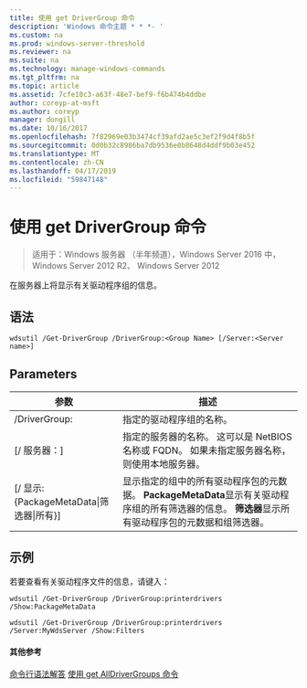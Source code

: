 ```yaml
---
title: 使用 get DriverGroup 命令
description: 'Windows 命令主题 * * *- '
ms.custom: na
ms.prod: windows-server-threshold
ms.reviewer: na
ms.suite: na
ms.technology: manage-windows-commands
ms.tgt_pltfrm: na
ms.topic: article
ms.assetid: 7cfe10c3-a63f-48e7-bef9-f6b474b4ddbe
author: coreyp-at-msft
ms.author: coreyp
manager: dongill
ms.date: 10/16/2017
ms.openlocfilehash: 7f82969e03b3474cf39afd2ae5c3ef2f9d4f8b5f
ms.sourcegitcommit: 0d0b32c8986ba7db9536e0b8648d4ddf9b03e452
ms.translationtype: MT
ms.contentlocale: zh-CN
ms.lasthandoff: 04/17/2019
ms.locfileid: "59847148"
---
```

# <a name="using-the-get-drivergroup-command"></a>使用 get DriverGroup 命令

>适用于：Windows 服务器 （半年频道），Windows Server 2016 中，Windows Server 2012 R2、 Windows Server 2012

在服务器上将显示有关驱动程序组的信息。
## <a name="syntax"></a>语法
```
wdsutil /Get-DriverGroup /DriverGroup:<Group Name> [/Server:<Server name>]
```
## <a name="parameters"></a>Parameters
|参数|描述|
|-------|--------|
|/DriverGroup:<Group Name>|指定的驱动程序组的名称。|
|[/ 服务器：<Server name>]|指定的服务器的名称。 这可以是 NetBIOS 名称或 FQDN。  如果未指定服务器名称，则使用本地服务器。|
|[/ 显示: {PackageMetaData&#124;筛选器&#124;所有}]|显示指定的组中的所有驱动程序包的元数据。 **PackageMetaData**显示有关驱动程序组的所有筛选器的信息。 **筛选器**显示所有驱动程序包的元数据和组筛选器。|
## <a name="BKMK_examples"></a>示例
若要查看有关驱动程序文件的信息，请键入：
```
wdsutil /Get-DriverGroup /DriverGroup:printerdrivers /Show:PackageMetaData
```
```
wdsutil /Get-DriverGroup /DriverGroup:printerdrivers /Server:MyWdsServer /Show:Filters
```
#### <a name="additional-references"></a>其他参考
[命令行语法解答](command-line-syntax-key.md)
[使用 get AllDriverGroups 命令](using-the-get-alldrivergroups-command.md)
